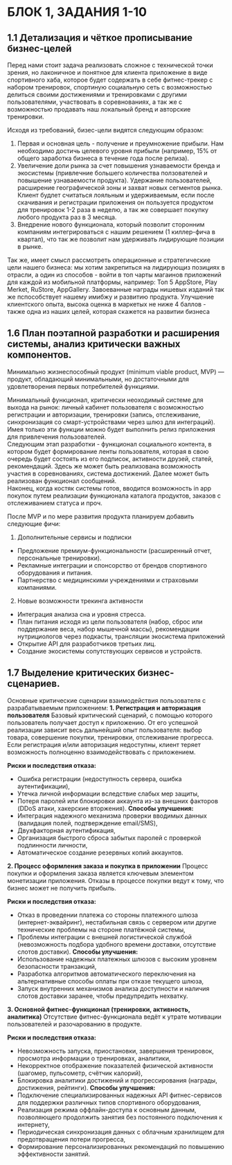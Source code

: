 # БЛОК 1, ЗАДАНИЯ 1-10

## 1.1 Детализация и чёткое прописывание бизнес-целей

Перед нами стоит задача реализовать сложное с технической точки зрения, но лаконичное и понятное для клиента приложение в виде спортивного хаба, которое будет содержать в себе фитнес-трекер с набором тренировок, спортиную социальную сеть с возможностью делиться своими достижениями и тренировками с другими пользователями, участвовать в соревнованиях, а так же с возможностью продавать наш локальный бренд и авторские тренировки.

Исходя из требований, бизес-цели видятся следующим образом: 

1. Первая и основная цель - получение и преумножение прибыли. Нам необходимо достичь целевого уровня прибыли (например, 15% от общего заработка бизнеса в течение года после релиза).
2. Увеличение доли рынка за счет повышения узнаваемости бренда и экосистемы (привлечние большего количества ползователей и повышение узнаваемости продукта). Удержание пользователей, расширение географической зоны и захват новых сегментов рынка. Клиент будлет считаться лояльным и удерживаемым, если после скачивания и регистрации приложения он пользуется продуктом для тренировок 1-2 раза в неделю, а так же совершает покупку любого продукта раз в 3 месяца.
3. Внедрение нового функционала, который позволит сторонним компаниям интегрироваться с нашим решением (1 киллер-фича в квартал), что так же позволит нам удерживать лидирующие позиции в рынке.

Так же, имеет смысл рассмотреть операционные и стратегические цели нашего бизнеса: мы хотим закрепиться на лидирующиз позициях в отрасли, а один из способов - войти в топ чарты магаинов приложений для каждой из мобильной платформы, например: Топ 5 AppStore, Play Merket, RuStore, AppGallery. Завоеванные награды нишевых изданий так же пспособствует нашему имибжу и развитию продукта. 
Улучшение клиентского опыта, высока оценка в маркетых не ниже 4 баллов - также одна из наших целей, которая скажется на развитии бизнеса






## 1.6 План поэтапной разработки и расширения системы, анализ критически важных компонентов.

Минимально жизнеспособный продукт (minimum viable product, MVP) — продукт, обладающий минимальными, но достаточными для удовлетворения первых потребителей функциями.

Минимальный функционал, критически неоходимый системе для выхода на рынок: личный кабинет пользователя с возможностью регистрации и авторизации, тренировки (запись, отслеживание, синхронизация со смарт-устройствами через шлюз для интеграций). Имея только эти функции можно будет выполнить релиз приложения для привлечения пользователей.  
Cледующим этап разработки - функционал социального контента, в котором будет формирование ленты пользователя, которая в свою очередь будет состоять из его подписок, активности друзей, статей, рекомендаций. Здесь же может быть реализована возможность участия в соревнованиях, система достижений. Далее может быть реализован функционал сообщений.    
Наконец, когда костяк системы готов, вводится возможность in app покупок путем реализации функционала каталога продуктов, заказов с отслеживанием статуса и проч.  

После MVP и по мере развития продукта планируем добавить следующие фичи:
1. Дополнительные сервисы и подписки
 - Предложение премиум-функциональности (расширенный отчет, персональные тренировки).
 - Рекламные интеграции и спонсорство от брендов спортивного оборудования и питания.
 - Партнерство с медицинскими учреждениями и страховыми компаниями.

2. Новые возможности трекинга активности
 - Интеграция анализа сна и уровня стресса.
 - План питания исходя из цели пользователя (набор, сброс или поддержание веса, набор мышечной массы), рекомендации нутрициологов через подкасты, трансляции
экосистема приложений
 - Открытие API для разработчиков третьих лиц.
 - Создание экосистемы сопутствующих сервисов и устройств.


## 1.7 Выделение критических бизнес-сценариев.

Основные критические сценарии взаимодействия пользователя с разрабатываемым приложением:
**1. Регистрация и авторизация пользователя**
Базовый критический сценарий, с помощью которого пользователь получает доступ к приложению. От его успешной реализации зависит весь дальнейший опыт пользователя: выбор товара, совершение покупки, тренировки, отслеживание прогресса. Если регистрация и/или авторизация недоступны, клиент теряет возможность полноценно взаимодействовать с приложением.

**Риски и последствия отказа:**
- Ошибка регистрации (недоступность сервера, ошибка аутентификации),
- Утечка личной информации вследствие слабых мер защиты,
- Потеря паролей или блокировки аккаунта из-за внешних факторов (DDoS атаки, хакерские вторжения).
**Способы улучшения:**
- Интеграция надежного механизма проверки вводимых данных (валидация полей, подтверждение email/SMS),
- Двухфакторная аутентификация,
- Организация быстрого сброса забытых паролей с проверкой подлинности личности,
- Автоматическое создание резервных копий аккаунтов.

**2. Процесс оформления заказа и покупка в приложении**
Процесс покупки и оформления заказа является ключевым элементом монетизации приложения. Отказы в процессе покупки ведут к тому, что бизнес может не получить прибыль. 

**Риски и последствия отказа:**
- Отказ в проведении платежа со стороны платежного шлюза (интернет-эквайринг), нестабильная связь с сервером или другие технические проблемы на стороне платёжной системы,
- Проблемы интеграции с внешней логистической службой (невозможность подбора удобного времени доставки, отсутствие слотов доставки).
**Способы улучшения:**
- Использование надежных платежных шлюзов с высоким уровнем безопасности транзакций,
- Разработка алгоритмов автоматического переключения на альтернативные способы оплаты при отказе текущего шлюза,
- Запуск внутренних механизмов анализа доступности и наличия слотов доставки заранее, чтобы предупредить нехватку.
  
**3. Основной фитнес-функционал (тренировки, активность, аналитика)**
Отсутствие фитнес-функционала ведёт к утрате мотивации пользователей и разочарованию в продукте.

**Риски и последствия отказа:**
- Невозможность запуска, приостановки, завершения тренировок, просмотра информации о тренировках, аналитики,
- Некорректное отображение показателей физической активности (шагомер, пульсометр, счётчик калорий),
- Блокировка аналитики достижений и прогрессирования (награды, достижения, рейтинги).
**Способы улучшения:**
- Подключение специализированных надежных API фитнес-сервисов для поддержки различных типов спортивного оборудования,
- Реализация режима оффлайн-доступа к основным данным, позволяющего продолжить занятия без постоянного подключения к интернету,
- Периодическая синхронизация данных с облачным хранилищем для предотвращения потери прогресса,
- Формирование персонализированных рекомендаций по повышению эффективности занятий.
   
   




















